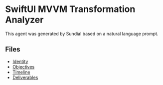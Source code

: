 # SwiftUI MVVM Transformation Analyzer

This agent was generated by Sundial based on a natural language prompt.

## Files

- [Identity](identity.md)
- [Objectives](objectives.md)
- [Timeline](timeline.md)
- [Deliverables](deliverables.md)
